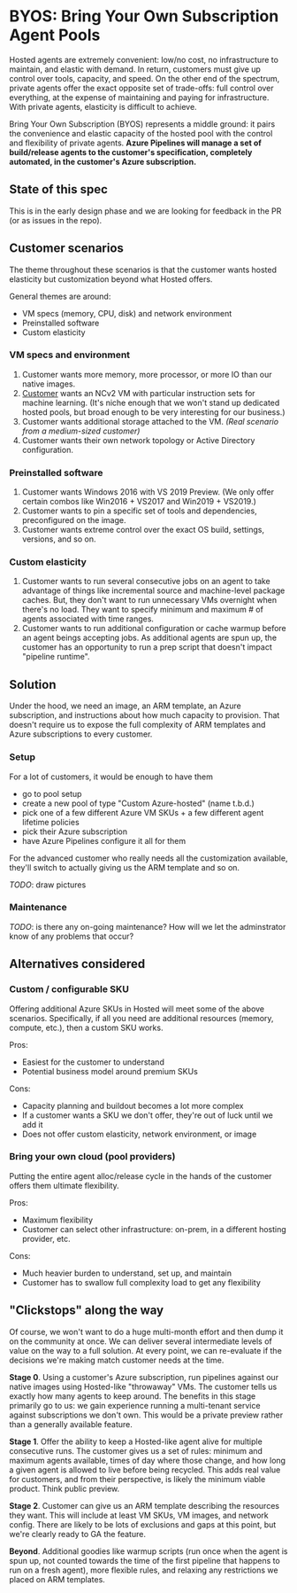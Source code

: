 # BYOS: Bring Your Own Subscription Agent Pools

Hosted agents are extremely convenient: low/no cost, no infrastructure to maintain, and elastic with demand.
In return, customers must give up control over tools, capacity, and speed.
On the other end of the spectrum, private agents offer the exact opposite set of trade-offs: full control over everything, at the expense of maintaining and paying for infrastructure.
With private agents, elasticity is difficult to achieve.

Bring Your Own Subscription (BYOS) represents a middle ground:
it pairs the convenience and elastic capacity of the hosted pool with the control and flexibility of private agents.
**Azure Pipelines will manage a set of build/release agents to the customer's specification, completely automated, in the customer's Azure subscription.**

## State of this spec

This is in the early design phase and we are looking for feedback in the PR (or as issues in the repo).

## Customer scenarios

The theme throughout these scenarios is that the customer wants hosted elasticity but customization beyond what Hosted offers.

General themes are around:
- VM specs (memory, CPU, disk) and network environment
- Preinstalled software
- Custom elasticity

### VM specs and environment

1. Customer wants more memory, more processor, or more IO than our native images.
2. [Customer](https://github.com/MicrosoftDocs/vsts-docs/issues/2985) wants an NCv2 VM with particular instruction sets for machine learning. (It's niche enough that we won't stand up dedicated hosted pools, but broad enough to be very interesting for our business.)
3. Customer wants additional storage attached to the VM. *(Real scenario from a medium-sized customer)*
4. Customer wants their own network topology or Active Directory configuration.

### Preinstalled software

1. Customer wants Windows 2016 with VS 2019 Preview. (We only offer certain combos like Win2016 + VS2017 and Win2019 + VS2019.)
2. Customer wants to pin a specific set of tools and dependencies, preconfigured on the image.
3. Customer wants extreme control over the exact OS build, settings, versions, and so on.

### Custom elasticity

1. Customer wants to run several consecutive jobs on an agent to take advantage of things like incremental source and machine-level package caches. But, they don't want to run unnecessary VMs overnight when there's no load. They want to specify minimum and maximum # of agents associated with time ranges.
2. Customer wants to run additional configuration or cache warmup before an agent beings accepting jobs. As additional agents are spun up, the customer has an opportunity to run a prep script that doesn't impact "pipeline runtime".

## Solution

Under the hood, we need an image, an ARM template, an Azure subscription, and instructions about how much capacity to provision.
That doesn't require us to expose the full complexity of ARM templates and Azure subscriptions to every customer.

### Setup

For a lot of customers, it would be enough to have them
- go to pool setup
- create a new pool of type "Custom Azure-hosted" (name t.b.d.)
- pick one of a few different Azure VM SKUs + a few different agent lifetime policies
- pick their Azure subscription
- have Azure Pipelines configure it all for them

For the advanced customer who really needs all the customization available, they'll switch to actually giving us the ARM template and so on.

_TODO_: draw pictures

### Maintenance

_TODO_: is there any on-going maintenance?
How will we let the adminstrator know of any problems that occur?

## Alternatives considered

### Custom / configurable SKU

Offering additional Azure SKUs in Hosted will meet some of the above scenarios.
Specifically, if all you need are additional resources (memory, compute, etc.), then a custom SKU works.

Pros:
- Easiest for the customer to understand
- Potential business model around premium SKUs

Cons:
- Capacity planning and buildout becomes a lot more complex
- If a customer wants a SKU we don't offer, they're out of luck until we add it
- Does not offer custom elasticity, network environment, or image

### Bring your own cloud (pool providers)

Putting the entire agent alloc/release cycle in the hands of the customer offers them ultimate flexibility.

Pros:
- Maximum flexibility
- Customer can select other infrastructure: on-prem, in a different hosting provider, etc.

Cons:
- Much heavier burden to understand, set up, and maintain
- Customer has to swallow full complexity load to get any flexibility

## "Clickstops" along the way

Of course, we won't want to do a huge multi-month effort and then dump it on the community at once.
We can deliver several intermediate levels of value on the way to a full solution.
At every point, we can re-evaluate if the decisions we're making match customer needs at the time.

**Stage 0**. Using a customer's Azure subscription, run pipelines against our native images using Hosted-like "throwaway" VMs.
The customer tells us exactly how many agents to keep around.
The benefits in this stage primarily go to us: we gain experience running a multi-tenant service against subscriptions we don't own.
This would be a private preview rather than a generally available feature.

**Stage 1**. Offer the ability to keep a Hosted-like agent alive for multiple consecutive runs.
The customer gives us a set of rules: minimum and maximum agents available, times of day where those change, and how long a given agent is allowed to live before being recycled.
This adds real value for customers, and from their perspective, is likely the minimum viable product.
Think public preview.

**Stage 2**. Customer can give us an ARM template describing the resources they want.
This will include at least VM SKUs, VM images, and network config.
There are likely to be lots of exclusions and gaps at this point, but we're clearly ready to GA the feature.

**Beyond**. Additional goodies like warmup scripts (run once when the agent is spun up, not counted towards the time of the first pipeline that happens to run on a fresh agent), more flexible rules, and relaxing any restrictions we placed on ARM templates.

<!--
## Goals

- **Fully automated dedicated agents with elasticity**: User configures contraints and we provision, start and stop the agents.
- **Customer control of image and toolsets**: Pick the image to use.  Stay on it until you change the configuration.  Use our published images that we release monthly.
- **Control machine configurations**: User can provide VM SKU and other configuration options (provide ARM).
- **Control agent lifetime**: Agents can be single use, or thrown away on a configured interval (nightly, etc).
- **Incremental sources and packages**: Even if you choose single use, we can warm up YAML run when bringing VM online. 
- **Cached container images on host**: Ensure a set of container images are cached on the host via warmup YAML.
- **Maintenance**: Schedule maintenance jobs for pruning repos, OS security updates, etc.
- **Elastic pools for VSTS and On-prem**:  Use elastic Azure compute as build resources for VSTS but also on-prem TFS.
- **Allow domain joined and on-prem file shares**: Leverage AAD and Express Routes for elastic on-prem scenarios.
- **Configure multiple pools of type BYOS**: Allows for budgeting of resources across larger enterprise teams.
- **Control costs**: Stop agents when not in use to control Azure charges

## Design

Pending on goals discussions.
-->
